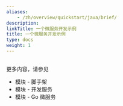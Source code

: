 ```yaml
---
aliases:
    - /zh/overview/quickstart/java/brief/
description:
linkTitle: 一个微服务开发示例
title: 一个微服务开发示例
type: docs
weight: 1
---
```


##


更多内容，请参见
* 模块 - 脚手架
* 模块 - 开发服务
* 模块 - Go 微服务
